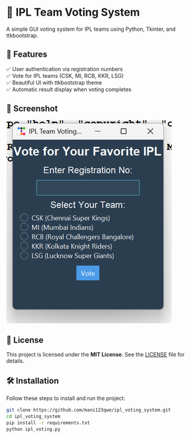 # 🏏 IPL Team Voting System

A simple GUI voting system for IPL teams using Python, Tkinter, and ttkbootstrap.

## 🎯 Features
✅ User authentication via registration numbers  
✅ Vote for IPL teams (CSK, MI, RCB, KKR, LSG)  
✅ Beautiful UI with ttkbootstrap theme  
✅ Automatic result display when voting completes  

## 📸 Screenshot  
![Voting System UI](Screenshot.png)

## 📜 License  
This project is licensed under the **MIT License**. See the [LICENSE](LICENSE) file for details.


## 🛠 Installation
Follow these steps to install and run the project:

```sh
git clone https://github.com/mani123qwe/ipl_voting_system.git
cd ipl_voting_system
pip install -r requirements.txt
python ipl_voting.py


